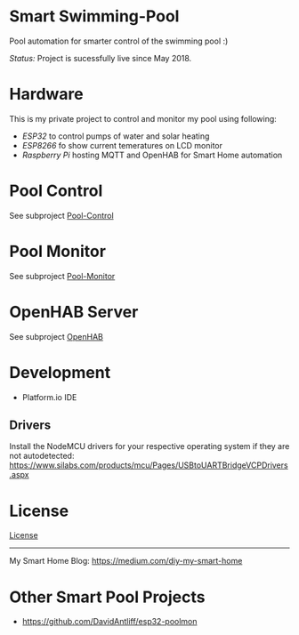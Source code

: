 # Smart Swimming-Pool

Pool automation for smarter control of the swimming pool :)

*Status:* Project is sucessfully live since May 2018.

# Hardware

This is my private project to control and monitor my pool using following:

* _ESP32_ to control pumps of water and solar heating
* _ESP8266_ fo show current temeratures on LCD monitor
* _Raspberry Pi_ hosting MQTT and OpenHAB for Smart Home automation

# Pool Control

See subproject [Pool-Control](Pool-Control)


# Pool Monitor

See subproject [Pool-Monitor](Pool-Monitor)


# OpenHAB Server

See subproject [OpenHAB](OpenHAB)

# Development

* Platform.io IDE

## Drivers
Install the NodeMCU drivers for your respective operating system if they are not autodetected: https://www.silabs.com/products/mcu/Pages/USBtoUARTBridgeVCPDrivers.aspx

# License

[License](License)

---

My Smart Home Blog: https://medium.com/diy-my-smart-home 


# Other Smart Pool Projects

* https://github.com/DavidAntliff/esp32-poolmon
